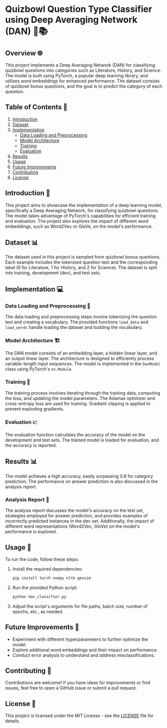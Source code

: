# Quizbowl Question Type Classifier using Deep Averaging Network (DAN) 🤖📚

## Overview 🌐

This project implements a Deep Averaging Network (DAN) for classifying quizbowl questions into categories such as Literature, History, and Science. The model is built using PyTorch, a popular deep learning library, and utilizes word embeddings for enhanced performance. The dataset consists of quizbowl bonus questions, and the goal is to predict the category of each question.

## Table of Contents 📜

1. [Introduction](#introduction-)
2. [Dataset](#dataset-)
3. [Implementation](#implementation-)
   - [Data Loading and Preprocessing](#data-loading-and-preprocessing-)
   - [Model Architecture](#model-architecture-)
   - [Training](#training-)
   - [Evaluation](#evaluation-)
4. [Results](#results-)
5. [Usage](#usage-)
6. [Future Improvements](#future-improvements-)
7. [Contributing](#contributing-)
8. [License](#license-)

## Introduction 🚀

This project aims to showcase the implementation of a deep learning model, specifically a Deep Averaging Network, for classifying quizbowl questions. The model takes advantage of PyTorch's capabilities for efficient training and evaluation. The project also explores the impact of different word embeddings, such as Word2Vec or GloVe, on the model's performance.

## Dataset 📊

The dataset used in this project is sampled from quizbowl bonus questions. Each example includes the tokenized question text and the corresponding label (0 for Literature, 1 for History, and 2 for Science). The dataset is split into training, development (dev), and test sets.

## Implementation 💻

### Data Loading and Preprocessing 📝

The data loading and preprocessing steps involve tokenizing the question text and creating a vocabulary. The provided functions `load_data` and `load_words` handle loading the dataset and building the vocabulary.

### Model Architecture 🏗️

The DAN model consists of an embedding layer, a hidden linear layer, and an output linear layer. The architecture is designed to efficiently process variable-length input sequences. The model is implemented in the `DanModel` class using PyTorch's `nn.Module`.

### Training 🚂

The training process involves iterating through the training data, computing the loss, and updating the model parameters. The Adamax optimizer and cross-entropy loss are used for training. Gradient clipping is applied to prevent exploding gradients.

### Evaluation 📈

The evaluation function calculates the accuracy of the model on the development and test sets. The trained model is loaded for evaluation, and the accuracy is reported.

## Results 📊

The model achieves a high accuracy, easily surpassing 0.8 for category prediction. The performance on answer prediction is also discussed in the analysis report.

### Analysis Report 📑

The analysis report discusses the model's accuracy on the test set, strategies employed for answer prediction, and provides examples of incorrectly predicted instances in the dev set. Additionally, the impact of different word representations (Word2Vec, GloVe) on the model's performance is explored.

## Usage 🚀

To run the code, follow these steps:

1. Install the required dependencies:

   ```bash
   pip install torch numpy nltk gensim

2. Run the provided Python script:
   ```bash
   python dan_classifier.py

3. Adjust the script's arguments for file paths, batch size, number of epochs, etc., as needed.
 
## Future Improvements 🚧

- Experiment with different hyperparameters to further optimize the model.
- Explore additional word embeddings and their impact on performance.
- Conduct error analysis to understand and address misclassifications.

## Contributing 🤝

Contributions are welcome! If you have ideas for improvements or find issues, feel free to open a GitHub issue or submit a pull request.

## License 📄

This project is licensed under the MIT License - see the [LICENSE](LICENSE) file for details.
